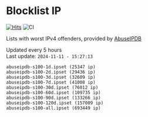 # Blocklist IP

[![Hits](https://hits.seeyoufarm.com/api/count/incr/badge.svg?url=https%3A%2F%2Fgithub.com%2Fborestad%2Fblocklist-ip%2F&count_bg=%2379C83D&title_bg=%23555555&icon=&icon_color=%23E7E7E7&title=hits&edge_flat=false)](https://hits.seeyoufarm.com)  ![CI](https://img.shields.io/github/workflow/status/borestad/blocklist-ip/CI?style=flat-square)

Lists with worst IPv4 offenders, provided by [AbuseIPDB](https://www.abuseipdb.com/)

<!-- FOOTER-PLACEHOLDER -->
Updated every 5 hours<br>
Last update: `2024-11-11 - 15:27:13`
```
abuseipdb-s100-1d.ipset (25347 ip)
abuseipdb-s100-2d.ipset (29436 ip)
abuseipdb-s100-3d.ipset (32609 ip)
abuseipdb-s100-7d.ipset (41008 ip)
abuseipdb-s100-30d.ipset (76012 ip)
abuseipdb-s100-60d.ipset (109735 ip)
abuseipdb-s100-90d.ipset (133266 ip)
abuseipdb-s100-120d.ipset (157009 ip)
abuseipdb-s100-all.ipset (693449 ip)
```

